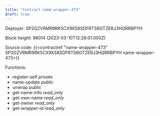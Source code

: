 ```yaml
---
title: "Contract name-wrapper-473"
draft: true
---
```

Deployer: SP2GZVRMR9RK5CX9XS8SDFRTS6GTZERJ3HQRRBPYH


 



Block height: 98014 (2023-03-10T12:28:01.000Z)

Source code: {{<contractref "name-wrapper-473" SP2GZVRMR9RK5CX9XS8SDFRTS6GTZERJ3HQRRBPYH name-wrapper-473>}}

Functions:

* register-self _private_
* name-update _public_
* unwrap _public_
* get-name-info _read_only_
* get-own-name _read_only_
* get-owner _read_only_
* get-wrapper-id _read_only_
